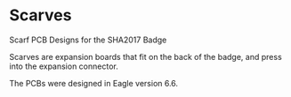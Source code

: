 # Scarves
Scarf PCB Designs for the SHA2017 Badge

Scarves are expansion boards that fit on the back of the badge, and press into the expansion connector.

The PCBs were designed in Eagle version 6.6.
